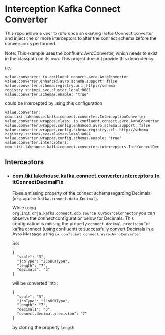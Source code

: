 
# Interception Kafka Connect Converter

This repo allows a user to reference an existing Kafka Connect converter and inject one or more interceptors to alter the 
connect schema before the conversion is performed.

Note: This example uses the confluent AvroConverter, which needs to exist in the classpath on its own. This project doesn't provide this dependency.

i.e. 
```
value.converter: io.confluent.connect.avro.AvroConverter
value.converter.enhanced.avro.schema.support: false
value.converter.schema.registry.url: http://schema-registry.strimzi.svc.cluster.local:8081
value.converter.schemas.enable: "true"
```

could be intercepted by using this configuration

```
value.converter: com.tiki.lakehouse.kafka.connect.converter.InterceptionConverter
value.converter.wrapped.class: io.confluent.connect.avro.AvroConverter
value.converter.wrapped.config.enhanced.avro.schema.support: false
value.converter.wrapped.config.schema.registry.url: http://schema-registry.strimzi.svc.cluster.local:8081
value.converter.wrapped.config.schemas.enable: "true"
value.converter.interceptors: com.tiki.lakehouse.kafka.connect.converter.interceptors.InitConnectDecimalFix
```

## Interceptors

- ### com.tiki.lakehouse.kafka.connect.converter.interceptors.InitConnectDecimalFix

  Fixes a missing property of the connect schema regarding Decimals (``org.apache.kafka.connect.data.Decimal``). 

  While using ``org.init.ohja.kafka.connect.odp.source.ODPSourceConnector`` you can observe the connect configuration below for Decimals.
  This configuration is missing the property ``connect.decimal.precision`` for kafka connect (using confluent) to successfully convert Decimals in a Avro Message using ``io.confluent.connect.avro.AvroConverter``.

  So:
  ```
  {
    "scale": "3",
    "jcoType": "JCoBCDType",
    "length": "7",
    "decimals": "3"
  }
  ```
  will be converted into : 
  ```
  {
    "scale": "3",
    "jcoType": "JCoBCDType",
    "length": "7",
    "decimals": "3",
    "connect.decimal.precision": "7"
  }
  ```    
  by cloning the property ``length``
